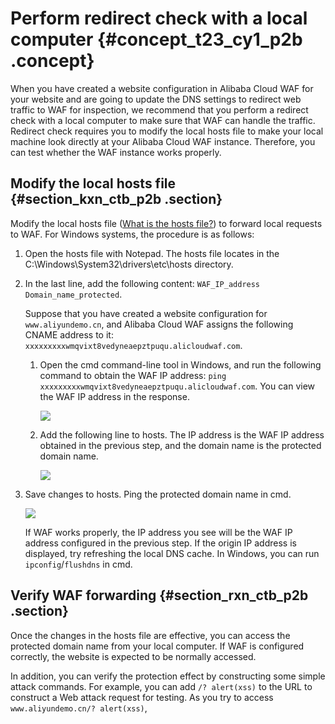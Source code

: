 # Perform redirect check with a local computer {#concept_t23_cy1_p2b .concept}

When you have created a website configuration in Alibaba Cloud WAF for your website and are going to update the DNS settings to redirect web traffic to WAF for inspection, we recommend that you perform a redirect check with a local computer to make sure that WAF can handle the traffic. Redirect check requires you to modify the local hosts file to make your local machine look directly at your Alibaba Cloud WAF instance. Therefore, you can test whether the WAF instance works properly.

## Modify the local hosts file {#section_kxn_ctb_p2b .section}

Modify the local hosts file \([What is the hosts file?](https://en.wikipedia.org/wiki/Hosts_(file))\) to forward local requests to WAF. For Windows systems, the procedure is as follows:

1.  Open the hosts file with Notepad. The hosts file locates in the C:\\Windows\\System32\\drivers\\etc\\hosts directory.
2.  In the last line, add the following content: `WAF_IP_address Domain_name_protected`.

    Suppose that you have created a website configuration for `www.aliyundemo.cn`, and Alibaba Cloud WAF assigns the following CNAME address to it: `xxxxxxxxxwmqvixt8vedyneaepztpuqu.alicloudwaf.com`.

    1.  Open the cmd command-line tool in Windows, and run the following command to obtain the WAF IP address: `ping xxxxxxxxxwmqvixt8vedyneaepztpuqu.alicloudwaf.com`. You can view the WAF IP address in the response.

        ![](http://static-aliyun-doc.oss-cn-hangzhou.aliyuncs.com/assets/img/15548/15438899537577_en-US.jpg)

    2.  Add the following line to hosts. The IP address is the WAF IP address obtained in the previous step, and the domain name is the protected domain name.

        ![](http://static-aliyun-doc.oss-cn-hangzhou.aliyuncs.com/assets/img/15548/15438899537578_en-US.jpg)

3.  Save changes to hosts. Ping the protected domain name in cmd.

    ![](http://static-aliyun-doc.oss-cn-hangzhou.aliyuncs.com/assets/img/15548/15438899537579_en-US.jpg)

    If WAF works properly, the IP address you see will be the WAF IP address configured in the previous step. If the origin IP address is displayed, try refreshing the local DNS cache. In Windows, you can run `ipconfig`/`flushdns` in cmd.


## Verify WAF forwarding {#section_rxn_ctb_p2b .section}

Once the changes in the hosts file are effective, you can access the protected domain name from your local computer. If WAF is configured correctly, the website is expected to be normally accessed.

In addition, you can verify the protection effect by constructing some simple attack commands. For example, you can add `/? alert(xss)` to the URL to construct a Web attack request for testing. As you try to access `www.aliyundemo.cn/? alert(xss)`,

